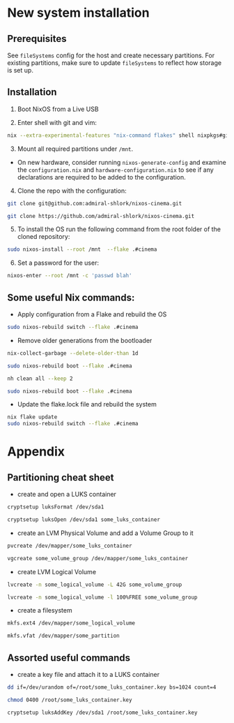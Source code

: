 # New system installation

## Prerequisites

See `fileSystems` config for the host and create necessary partitions. For existing partitions, make sure to update `fileSystems` to reflect how storage is set up.


## Installation

1. Boot NixOS from a Live USB

2. Enter shell with git and vim:

```bash
nix --extra-experimental-features "nix-command flakes" shell nixpkgs#git nixpkgs#vscodium
```

3. Mount all required partitions under `/mnt`.

- On new hardware, consider  running `nixos-generate-config` and examine the `configuration.nix` and `hardware-configuration.nix` to see if any declarations are required to be added to the configuration.

4. Clone the repo with the configuration:

```bash
git clone git@github.com:admiral-shlork/nixos-cinema.git
```
```bash
git clone https://github.com/admiral-shlork/nixos-cinema.git
```

5. To install the OS run the following command from the root folder of the cloned repository:

```bash
sudo nixos-install --root /mnt  --flake .#cinema
```

6. Set a password for the user:

```bash
nixos-enter --root /mnt -c 'passwd blah'
```

## Some useful Nix commands:

- Apply configuration from a Flake and rebuild the OS
```bash
sudo nixos-rebuild switch --flake .#cinema
```


- Remove older generations from the bootloader
```bash
nix-collect-garbage --delete-older-than 1d
```
```bash
sudo nixos-rebuild boot --flake .#cinema
```
```bash
nh clean all --keep 2
```
```bash
sudo nixos-rebuild boot --flake .#cinema
```

- Update the flake.lock file and rebuild the system
```bash
nix flake update
sudo nixos-rebuild switch --flake .#cinema
```

# Appendix

## Partitioning cheat sheet

- create and open a LUKS container
```bash
cryptsetup luksFormat /dev/sda1
```
```bash
cryptsetup luksOpen /dev/sda1 some_luks_container
```

- create an LVM Physical Volume and add a Volume Group to it
``` bash
pvcreate /dev/mapper/some_luks_container
```
``` bash
vgcreate some_volume_group /dev/mapper/some_luks_container
```

- create LVM Logical Volume
``` bash
lvcreate -n some_logical_volume -L 42G some_volume_group
```
``` bash
lvcreate -n some_logical_volume -l 100%FREE some_volume_group
```

- create a filesystem
```bash
mkfs.ext4 /dev/mapper/some_logical_volume
```
```bash
mkfs.vfat /dev/mapper/some_partition
```

## Assorted useful commands

- create a key file and attach it to a LUKS container
```bash
dd if=/dev/urandom of=/root/some_luks_container.key bs=1024 count=4
```
```bash
chmod 0400 /root/some_luks_container.key
```
```bash
cryptsetup luksAddKey /dev/sda1 /root/some_luks_container.key
```
